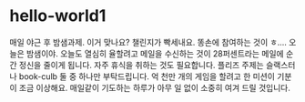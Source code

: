 # hello-world1
매일 야근 후 밤샘과제. 이거 맞나요?
챌린지가 빡세내요. 똥손에 참여하는 것이 ㅎ....
오늘은 밤샘이야.
오늘도 열심히 율할려고 메일을 수신하는 것이 28퍼센트라는 메일에 순간 정신을 줄이게 됩니다.
자주 휴식을 취하는 것도 필요합니다. 플리즈
주제는 슬랙스터나 book-culb 둘 중 하나만 부탁드립니다.
억 천만 개의 게임을 할려고 한 미션이 기분이 조금 이상해요.
매일같이 기도하는 하루가 아무 일 없이 소중히 여겨 드릴 것입니다.

